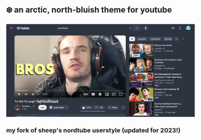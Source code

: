 ## ❄️ an arctic, north-bluish theme for youtube
![preview.png](https://raw.githubusercontent.com/skelebro1/nordtube/main/img/preview.png)

### my fork of sheep's nordtube userstyle (updated for 2023!)
